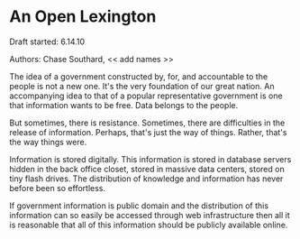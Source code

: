 # An Open Lexington

Draft started: 6.14.10

Authors: Chase Southard, << add names >>

The idea of a government constructed by, for, and accountable to the people is not a new one. It's the very foundation of our great nation. An accompanying idea to that of a popular representative government is one that information wants to be free. Data belongs to the people.

But sometimes, there is resistance. Sometimes, there are difficulties in the release of information. Perhaps, that's just the way of things. Rather, that's the way things were. 

Information is stored digitally. This information is stored in database servers hidden in the back office closet, stored in massive data centers, stored on tiny flash drives. The distribution of knowledge and information has never before been so effortless. 

If government information is public domain and the distribution of this information can so easily be accessed through web infrastructure then all it is reasonable that all of this information should be publicly   available online.